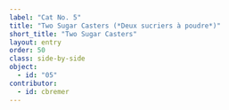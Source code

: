 ```yaml
---
label: "Cat No. 5"
title: "Two Sugar Casters (*Deux sucriers à poudre*)"
short_title: "Two Sugar Casters"
layout: entry
order: 50
class: side-by-side
object:
  - id: "05"
contributor:
  - id: cbremer
---
```

